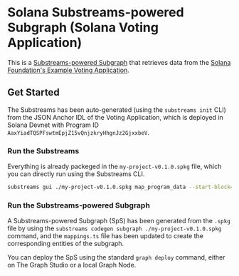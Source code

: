 # Solana Substreams-powered Subgraph (Solana Voting Application)

This is a [Substreams-powered Subgraph](https://thegraph.com/docs/en/sps/introduction/) that retrieves data from the [Solana Foundation's Example Voting Application](https://github.com/solana-developers/developer-bootcamp-2024/tree/main/project-2-voting).

## Get Started

The Substreams has been auto-generated (using the `substreams init` CLI) from the JSON Anchor IDL of the Voting Application, which is deployed in Solana Devnet with Program ID `AaxYiadTQSPFswtmEpjZ15vQnjzkryHhgnJz2GjxxbeV`.

### Run the Substreams

Everything is already packeged in the `my-project-v0.1.0.spkg` file, which you can directly run using the Substreams CLI.

```bash
substreams gui ./my-project-v0.1.0.spkg map_program_data --start-block=337067528 --stop-block=+3000 -e devnet.sol.streamingfast.io:443
```

### Run the Substreams-powered Subgraph

A Substreams-powered Subgraph (SpS) has been generated from the `.spkg` file by using the `substreams codegen subgraph ./my-project-v0.1.0.spkg` command, and the `mappings.ts` file has been updated to create the corresponding entities of the subgraph.

You can deploy the SpS using the standard `graph deploy` command, either on The Graph Studio or a local Graph Node.